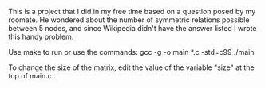 This is a project that I did in my free time based on a question posed by my roomate. He wondered about the number of symmetric relations possible between 5 nodes, and since Wikipedia didn't have the answer listed I wrote this handy problem.

Use make to run or use the commands:
gcc -g -o main *.c -std=c99
./main

To change the size of the matrix, edit the value of the variable "size" at the top of main.c.
